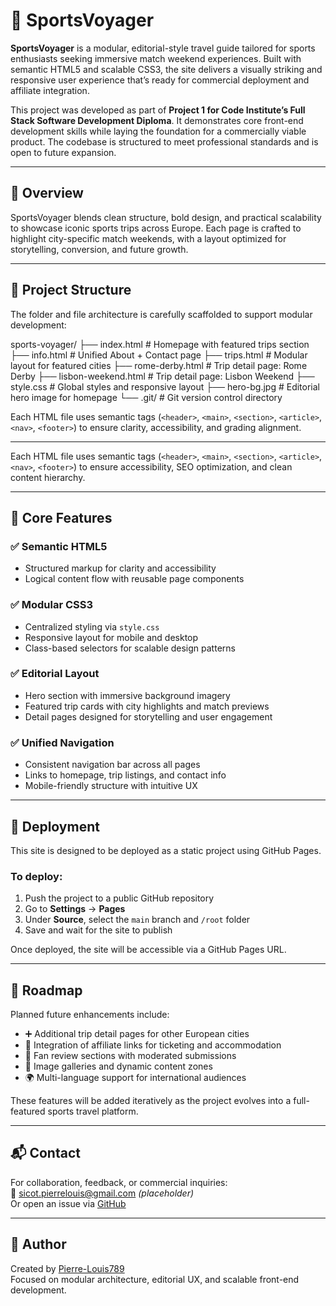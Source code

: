 # 🧭 SportsVoyager

**SportsVoyager** is a modular, editorial-style travel guide tailored for sports enthusiasts seeking immersive match weekend experiences. Built with semantic HTML5 and scalable CSS3, the site delivers a visually striking and responsive user experience that’s ready for commercial deployment and affiliate integration.

This project was developed as part of **Project 1 for Code Institute’s Full Stack Software Development Diploma**. It demonstrates core front-end development skills while laying the foundation for a commercially viable product. The codebase is structured to meet professional standards and is open to future expansion.

---

## 📌 Overview

SportsVoyager blends clean structure, bold design, and practical scalability to showcase iconic sports trips across Europe. Each page is crafted to highlight city-specific match weekends, with a layout optimized for storytelling, conversion, and future growth.

---

## 🧱 Project Structure


The folder and file architecture is carefully scaffolded to support modular development:

sports-voyager/ 
├── index.html              # Homepage with featured trips section 
├── info.html               # Unified About + Contact page 
├── trips.html              # Modular layout for featured cities 
├── rome-derby.html         # Trip detail page: Rome Derby 
├── lisbon-weekend.html     # Trip detail page: Lisbon Weekend 
├── style.css               # Global styles and responsive layout 
├── hero-bg.jpg             # Editorial hero image for homepage 
└── .git/                   # Git version control directory



Each HTML file uses semantic tags (`<header>`, `<main>`, `<section>`, `<article>`, `<nav>`, `<footer>`) to ensure clarity, accessibility, and grading alignment.

---


Each HTML file uses semantic tags (`<header>`, `<main>`, `<section>`, `<article>`, `<nav>`, `<footer>`) to ensure accessibility, SEO optimization, and clean content hierarchy.

---

## 🎯 Core Features

### ✅ Semantic HTML5
- Structured markup for clarity and accessibility
- Logical content flow with reusable page components

### ✅ Modular CSS3
- Centralized styling via `style.css`
- Responsive layout for mobile and desktop
- Class-based selectors for scalable design patterns

### ✅ Editorial Layout
- Hero section with immersive background imagery
- Featured trip cards with city highlights and match previews
- Detail pages designed for storytelling and user engagement

### ✅ Unified Navigation
- Consistent navigation bar across all pages
- Links to homepage, trip listings, and contact info
- Mobile-friendly structure with intuitive UX

---

## 🚀 Deployment

This site is designed to be deployed as a static project using GitHub Pages.

### To deploy:
1. Push the project to a public GitHub repository
2. Go to **Settings** → **Pages**
3. Under **Source**, select the `main` branch and `/root` folder
4. Save and wait for the site to publish

Once deployed, the site will be accessible via a GitHub Pages URL.

---

## 🧭 Roadmap

Planned future enhancements include:

- ➕ Additional trip detail pages for other European cities
- 🔗 Integration of affiliate links for ticketing and accommodation
- 📝 Fan review sections with moderated submissions
- 📸 Image galleries and dynamic content zones
- 🌍 Multi-language support for international audiences

These features will be added iteratively as the project evolves into a full-featured sports travel platform.

---


## 📬 Contact

For collaboration, feedback, or commercial inquiries:  
📧 sicot.pierrelouis@gmail.com *(placeholder)*  
Or open an issue via [GitHub](https://github.com/Pierre-Louis789/sports-voyager)

---

## 🧠 Author

Created by [Pierre-Louis789](https://github.com/Pierre-Louis789)  
Focused on modular architecture, editorial UX, and scalable front-end development.
